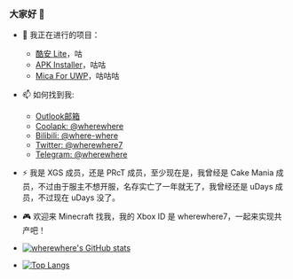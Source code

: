### 大家好 👋

- 🔭 我正在进行的项目：
  - [酷安 Lite](https://github.com/Tangent-90/Coolapk-UWP)，咕
  - [APK Installer](https://github.com/Paving-Base/APK-Installer)，咕咕
  - [Mica For UWP](https://github.com/wherewhere/Mica-For-UWP)，咕咕咕

- 📫 如何找到我: 
  - [Outlook邮箱](mailto:qq2518766683@outlook.com)
  - [Coolapk: @wherewhere](https://www.coolapk.com/536381)
  - [Bilibili: @where-where](https://space.bilibili.com/266112738/)
  - [Twitter: @wherewhere7](https://twitter.com/wherewhere7)
  - [Telegram: @wherewhere](https://t.me/wherewhere)
  
- ⚡ 我是 XGS 成员，还是 PRcT 成员，至少现在是，我曾经是 Cake Mania 成员，不过由于服主不想开服，名存实亡了一年就无了，我曾经还是 uDays 成员，不过现在 uDays 没了。

- 🎮 欢迎来 Minecraft 找我，我的 Xbox ID 是 wherewhere7，一起来实现共产吧！

- [![wherewhere's GitHub stats](https://github-readme-stats.vercel.app/api?username=wherewhere&theme=nord&show_icons=true&count_private=true&locale=cn)](https://github.com/wherewhere)

- [![Top Langs](https://github-readme-stats.vercel.app/api/top-langs/?username=wherewhere&layout=compact&theme=nord&show_icons=true&count_private=true&locale=cn)](https://github.com/wherewhere)

<!--
**wherewhere/wherewhere** is a ✨ _special_ ✨ repository because its `README.md` (this file) appears on your GitHub profile.

Here are some ideas to get you started:

- 🔭 I’m currently working on ...
- 🌱 I’m currently learning ...
- 👯 I’m looking to collaborate on ...
- 🤔 I’m looking for help with ...
- 💬 Ask me about ...
- 📫 How to reach me: ...
- 😄 Pronouns: ...
- ⚡ Fun fact: ...
-->
